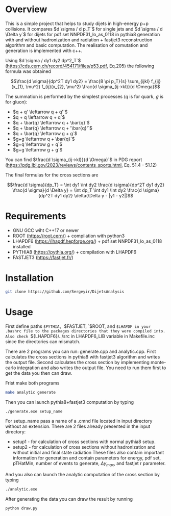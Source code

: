 # Overview

This is a simple project that helps to study dijets in high-energy p+p collisions. It compares $d \sigma / d p_T`$ for single jets and $d \sigma / d \Delta y`$ for dijets for pdf set NNPDF31_lo_as_0118 in pythia8 generation with and without hadronization and radiation + fastjet3 reconstruction algorithm and basic computation. The realisation of comutation and generation is implemented with c++.

Using $d \sigma / dy1 dy2 dp^2_T`$ (https://cds.cern.ch/record/454171/files/p53.pdf, Eq.205) the following formula was obtained

```math
\frac{d \sigma}{dp^2T dy1 dy2} = \frac{8 \pi p_T}{s} \sum_{ijkl} f_{ij}(x_{1}, \mu^2) f_{ij}(x_{2}, \mu^2) \frac{d \sigma_{ij->kl}}{d \Omega}
```

The summation is performed by the simplest processes ($q$ is for quark, $g$ is for gluon):
- $q + q' \leftarrow q + q'`$
- $q + q \leftarrow q + q`$
- $q + \bar{q} \leftarrow q + \bar{q}`$
- $q + \bar{q} \leftarrow q + '\bar{q}'`$
- $q + \bar{q} \leftarrow g + g`$
- $g+g \leftarrow q + \bar{q}`$
- $g+q \leftarrow g + q`$
- $g+g \leftarrow g + g`$

You can find $\frac{d \sigma_{ij->kl}}{d \Omega}`$ in PDG report (https://pdg.lbl.gov/2023/reviews/contents_sports.html, Eq. 51.4 - 51.12)

The final formulas for the cross sections are
```math
\frac{d \sigma}{dp_T} = \int dy1 \int dy2 \frac{d \sigma}{dp^2T dy1 dy2}
\frac{d \sigma}{d \Delta y} = \int dp_T \int dy1 \int dy2 \frac{d \sigma}{dp^2T dy1 dy2} \delta(\Delta y - |y1 - y2|)
```

# Requirements

- GNU GCC wiht C++17 or newer
- ROOT (https://root.cern/) + compilation with python3
- LHAPDF6 (https://lhapdf.hepforge.org/) + pdf set NNPDF31_lo_as_0118 installed
- PYTHIA8 (https://pythia.org/) + compilation with LHAPDF6
- FASTJET3 (https://fastjet.fr/) 

# Installation

```sh
git clone https://github.com/Sergeyir/DijetsAnalysis
```

# Usage

First define paths `$PYTHIA, `$FASTJET, `$ROOT, and `$LHAPDF in your .bashrc file to the packages directories that they were compiled into. Also check `${LHAPDF6}/../src in LHAPDF6_LIB variable in Makefile.inc since the directories can mismatch.

There are 2 programs you can run: generate.cpp and analytic.cpp. First calculates the cross sections in pythia8 with fastjet3 algorithm and writes the output file. Second calculates the cross section by implementing monte-carlo integration and also writes the output file. You need to run them first to get the data you then can draw.

Frist make both programs
```sh
make analytic generate
```

Then you can launch pythia8+fastjet3 computation by typing
```sh
./generate.exe setup_name
```

For setup_name pass a name of a .cmnd file located in input directory without an extension. There are 2 files already presented in the input directory:
- setup1 - for calculation of cross sections with normal pythia8 setup.
- setup2 - for calculation of cross sections without hadronization and without initial and final state radiation
These files also contain important information for generation and contain parameters for energy, pdf set, pTHatMin, number of events to generate, $\Delta y_{max}$, and fastjet r parameter.

And you also can launch the analytic computation of the cross section by typing
```sh
./analytic.exe
```

After generating the data you can draw the result by running
```sh
python draw.py
```
